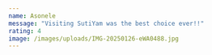 ```yaml
---
name: Asonele
message: "Visiting SutiYam was the best choice ever!!"
rating: 4
image: /images/uploads/IMG-20250126-eWA0488.jpg
---
```

